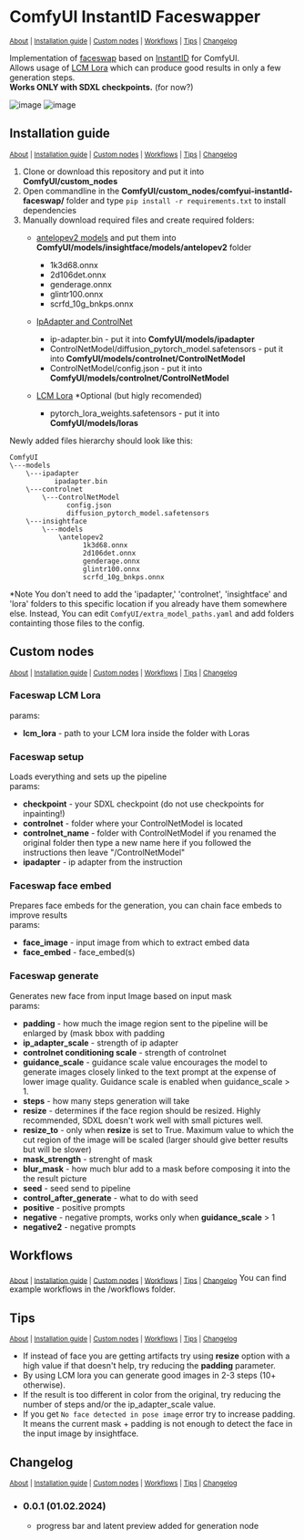 # ComfyUI InstantID Faceswapper
<sub>[About](#comfyui-instantid-faceswapper) | [Installation guide](#installation-guide) | [Custom nodes](#custom-nodes) | [Workflows](#workflows) | [Tips](#tips) | [Changelog](#changelog)</sub>

Implementation of [faceswap](https://github.com/nosiu/InstantID-faceswap/tree/main) based on [InstantID](https://github.com/InstantID/InstantID) for ComfyUI. \
Allows usage of [LCM Lora](https://huggingface.co/latent-consistency/lcm-lora-sdxl) which can produce good results in only a few generation steps.
</br>
**Works ONLY with SDXL checkpoints.** (for now?)
</br>

![image](https://github.com/nosiu/comfyui-instantId-faceswap/assets/5691179/b69e11cf-ea77-4f41-95cc-c0ea84269e7b)
![image](https://github.com/nosiu/comfyui-instantId-faceswap/assets/5691179/597a0b1d-21fd-44ac-945a-9df4fd73eda4)



## Installation guide
<sub>[About](#comfyui-instantid-faceswapper) | [Installation guide](#installation-guide) | [Custom nodes](#custom-nodes) | [Workflows](#workflows) | [Tips](#tips) | [Changelog](#changelog)</sub>

1. Clone or download this repository and put it into **ComfyUI/custom_nodes**
2. Open commandline in the  **ComfyUI/custom_nodes/comfyui-instantId-faceswap/** folder and type `pip install -r requirements.txt` to install dependencies
3. Manually download required files and create required folders:
    - [antelopev2 models](https://huggingface.co/DIAMONIK7777/antelopev2/tree/main)
      and put them into **ComfyUI/models/insightface/models/antelopev2** folder
       -  1k3d68.onnx
       -  2d106det.onnx
       -  genderage.onnx
       -  glintr100.onnx
       -  scrfd_10g_bnkps.onnx

    - [IpAdapter and ControlNet](https://huggingface.co/InstantX/InstantID/tree/main)
       - ip-adapter.bin - put it into **ComfyUI/models/ipadapter**
       - ControlNetModel/diffusion_pytorch_model.safetensors - put it into **ComfyUI/models/controlnet/ControlNetModel**
       - ControlNetModel/config.json - put it into **ComfyUI/models/controlnet/ControlNetModel**

    - [LCM Lora](https://huggingface.co/latent-consistency/lcm-lora-sdxl/tree/main) *Optional (but higly recomended)
       - pytorch_lora_weights.safetensors - put it into **ComfyUI/models/loras**

Newly added files hierarchy should look like this:
```
ComfyUI
\---models
    \---ipadapter
           ipadapter.bin
    \---controlnet
        \---ControlNetModel
              config.json
              diffusion_pytorch_model.safetensors
    \---insightface
        \---models
            \antelopev2
                  1k3d68.onnx
                  2d106det.onnx
                  genderage.onnx
                  glintr100.onnx
                  scrfd_10g_bnkps.onnx
```
*Note You don't need to add the 'ipadapter,' 'controlnet', 'insightface' and 'lora' folders to this specific location if you already have them somewhere else.
Instead, You can edit `ComfyUI/extra_model_paths.yaml` and add folders containting those files to the config.

## Custom nodes
<sub>[About](#comfyui-instantid-faceswapper) | [Installation guide](#installation-guide) | [Custom nodes](#custom-nodes) | [Workflows](#workflows) | [Tips](#tips) | [Changelog](#changelog)</sub>

### Faceswap LCM Lora
   params:
   - **lcm_lora** - path to your LCM lora inside the folder with Loras

### Faceswap setup
   Loads everything and sets up the pipeline \
   params:
   - **checkpoint** - your SDXL checkpoint (do not use checkpoints for inpainting!)
   - **controlnet** - folder where your ControlNetModel is located
   - **controlnet_name** - folder with ControlNetModel if you renamed the original folder then type a new name here if you followed the instructions then leave "/ControlNetModel"
   - **ipadapter** - ip adapter from the instruction

### Faceswap face embed
   Prepares face embeds for the generation, you can chain face embeds to improve results \
   params:
   - **face_image** - input image from which to extract embed data
   - **face_embed** - face_embed(s)


### Faceswap generate
   Generates new face from input Image based on input mask \
   params:
   - **padding** - how much the image region sent to the pipeline will be enlarged by (mask bbox with padding
   - **ip_adapter_scale** - strength of ip adapter
   - **controlnet conditioning scale** - strength of controlnet
   - **guidance_scale** - guidance scale value encourages the model to generate images closely linked to the text prompt at the expense of lower image quality. Guidance scale is enabled when guidance_scale > 1.
   - **steps** - how many steps generation will take
   - **resize** - determines if the face region should be resized. Highly recommended, SDXL doesn't work well with small pictures well.
   - **resize_to** - only when **resize** is set to True. Maximum value to which the cut region of the image will be scaled (larger should give better results but will be slower)
   - **mask_strength** - strenght of mask
   - **blur_mask** - how much blur add to a mask before composing it into the the result picture
   - **seed** - seed send to pipeline
   - **control_after_generate** - what to do with seed
   - **positive** - positive prompts
   - **negative** - negative prompts, works only when **guidance_scale** > 1
   - **negative2** - negative prompts

## Workflows
<sub>[About](#comfyui-instantid-faceswapper) | [Installation guide](#installation-guide) | [Custom nodes](#custom-nodes) | [Workflows](#workflows) | [Tips](#tips) | [Changelog](#changelog)</sub>
You can find example workflows in the /workflows folder.

## Tips
<sub>[About](#comfyui-instantid-faceswapper) | [Installation guide](#installation-guide) | [Custom nodes](#custom-nodes) | [Workflows](#workflows) | [Tips](#tips) | [Changelog](#changelog)</sub>

- If instead of face you are getting artifacts try using **resize** option with a high value if that doesn't help, try reducing the **padding** parameter.
- By using LCM lora you can generate good images in 2-3 steps (10+ otherwise).
- If the result is too different in color from the original, try reducing the number of steps and/or the ip_adapter_scale value.
- If you get `No face detected in pose image` error try to increase padding. It means the current mask + padding is not enough to detect the face in the input image by insightface.

## Changelog
<sub>[About](#comfyui-instantid-faceswapper) | [Installation guide](#installation-guide) | [Custom nodes](#custom-nodes) | [Workflows](#workflows) | [Tips](#tips) | [Changelog](#changelog)</sub>

- ### 0.0.1 (01.02.2024)
  - progress bar and latent preview added for  generation node